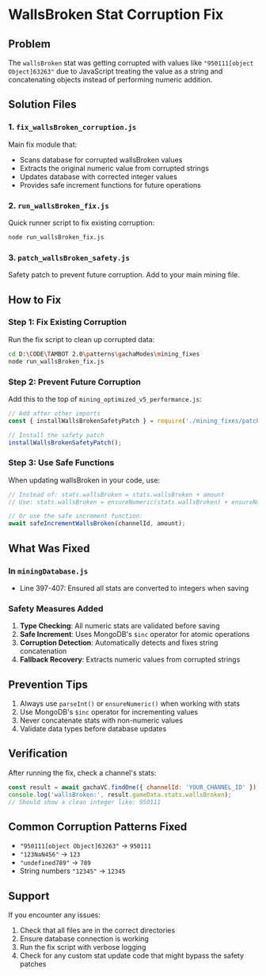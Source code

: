 # WallsBroken Stat Corruption Fix

## Problem
The `wallsBroken` stat was getting corrupted with values like `"950111[object Object]63263"` due to JavaScript treating the value as a string and concatenating objects instead of performing numeric addition.

## Solution Files

### 1. `fix_wallsBroken_corruption.js`
Main fix module that:
- Scans database for corrupted wallsBroken values
- Extracts the original numeric value from corrupted strings
- Updates database with corrected integer values
- Provides safe increment functions for future operations

### 2. `run_wallsBroken_fix.js`
Quick runner script to fix existing corruption:
```bash
node run_wallsBroken_fix.js
```

### 3. `patch_wallsBroken_safety.js`
Safety patch to prevent future corruption. Add to your main mining file.

## How to Fix

### Step 1: Fix Existing Corruption
Run the fix script to clean up corrupted data:
```bash
cd D:\CODE\TAMBOT 2.0\patterns\gachaModes\mining_fixes
node run_wallsBroken_fix.js
```

### Step 2: Prevent Future Corruption
Add this to the top of `mining_optimized_v5_performance.js`:
```javascript
// Add after other imports
const { installWallsBrokenSafetyPatch } = require('./mining_fixes/patch_wallsBroken_safety');

// Install the safety patch
installWallsBrokenSafetyPatch();
```

### Step 3: Use Safe Functions
When updating wallsBroken in your code, use:
```javascript
// Instead of: stats.wallsBroken = stats.wallsBroken + amount
// Use: stats.wallsBroken = ensureNumeric(stats.wallsBroken) + ensureNumeric(amount)

// Or use the safe increment function:
await safeIncrementWallsBroken(channelId, amount);
```

## What Was Fixed

### In `miningDatabase.js`
- Line 397-407: Ensured all stats are converted to integers when saving

### Safety Measures Added
1. **Type Checking**: All numeric stats are validated before saving
2. **Safe Increment**: Uses MongoDB's `$inc` operator for atomic operations
3. **Corruption Detection**: Automatically detects and fixes string concatenation
4. **Fallback Recovery**: Extracts numeric values from corrupted strings

## Prevention Tips

1. Always use `parseInt()` or `ensureNumeric()` when working with stats
2. Use MongoDB's `$inc` operator for incrementing values
3. Never concatenate stats with non-numeric values
4. Validate data types before database updates

## Verification

After running the fix, check a channel's stats:
```javascript
const result = await gachaVC.findOne({ channelId: 'YOUR_CHANNEL_ID' });
console.log('wallsBroken:', result.gameData.stats.wallsBroken);
// Should show a clean integer like: 950111
```

## Common Corruption Patterns Fixed

- `"950111[object Object]63263"` → `950111`
- `"123NaN456"` → `123`
- `"undefined789"` → `789`
- String numbers `"12345"` → `12345`

## Support

If you encounter any issues:
1. Check that all files are in the correct directories
2. Ensure database connection is working
3. Run the fix script with verbose logging
4. Check for any custom stat update code that might bypass the safety patches
